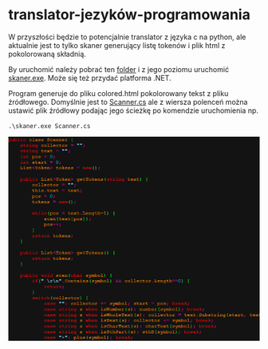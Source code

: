 # translator-jezyków-programowania
W przyszłości będzie to potencjalnie translator z języka c na python, ale aktualnie jest to tylko skaner generujący listę tokenów i plik html z pokolorowaną składnią.

By uruchomić należy pobrać ten [folder](bin/Debug/net7.0) i z jego poziomu uruchomić [skaner.exe](bin/Debug/net7.0/skaner.exe). Może się też przydać platforma .NET.

Program generuje do pliku colored.html pokolorowany tekst z pliku źródłowego. Domyślnie jest to [Scanner.cs](bin/Debug/net7.0/Scanner.cs) ale z wiersza polenceń można ustawić plik źródłowy podając jego ścieżkę po komendzie uruchomienia np.
```
.\skaner.exe Scanner.cs
```

![obrazek](colorful_code.png)
